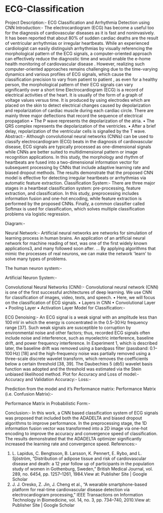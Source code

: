 # ECG-Classification
Project Description:-
ECG Classification and Arrhythmia Detection using CNN
Introduction:-
The electrocardiogram (ECG) has become a useful too for the diagnosis of cardiovascular diseases as it is fast and noninvasively. It has been reported that about 80% of sudden cardiac deaths are the result of ventricular arrhythmias or irregular heartbeats. While an experienced cardiologist can easily distinguish arrhythmias by visually referencing the morphological pattern of the ECG signals, a computer-oriented approach can effectively reduce the diagnostic time and would enable the e-home health monitoring of cardiovascular disease . However, realizing such computer-oriented approaches remains challenging due to the time-varying dynamics and various profiles of ECG signals, which cause the classification precision to vary from patient to patient , as even for a healthy person, the morphological pattern of their ECG signals can vary significantly over a short time
Electrocardiogram (ECG) is a record of electrical activities of the heart. It is usually of the form of a graph of voltage values versus time.  It is produced by using electrodes which are placed on the skin to detect electrical changes caused by depolarization and repolarization of cardiac muscle during each cardiac circle.
There are mainly three major deflections that record the sequence of electrical propagation • The P wave represents the depolarization of the atria. • The QRS complex represents the depolarization of the ventricles. • After a brief delay, repolarization of the ventricular cells is signalled by the T wave.
Abstract:-
Although convolutional neural networks (CNNs) can be used to classify electrocardiogram (ECG) beats in the diagnosis of cardiovascular disease, ECG signals are typically processed as one-dimensional signals while CNNs are better suited to multidimensional pattern or image recognition applications. In this study, the morphology and rhythm of heartbeats are fused into a two-dimensional information vector for subsequent processing by CNNs that include adaptive learning rate and biased dropout methods. The results demonstrate that the proposed CNN model is effective for detecting irregular heartbeats or arrhythmias via automatic feature extraction. 
Classification System:-
There are three major stages in a heartbeat classification system: pre-processing, feature extraction, and classification. In this study, preprocessing includes information fusion and one-hot encoding, while feature extraction is performed by the proposed CNNs. Finally, a common classifier called Softmax is used for classification, which solves multiple classification problems via logistic regression.


Diagram:-
 
 


Neural Network:-
Artificial neural networks are networks for simulation of learning process in human brains.
An application of an artificial neural network for machine reading of text, was one of the first widely known applications3, and many followed soon after. ... By applying algorithms that mimic the processes of real neurons, we can make the network 'learn' to solve many types of problems.





The human neuron system:-
 

Artificial Neuron System:-

 

Convolutional Neural Networks (CNN):-
 	Convolutional neural network (CNN) is one of the first successful architectures of deep learning. We use CNN for classification of images, video, texts, and speech. • Here, we will focus on the classification of ECG signals.
 • Layers in CNN
• Convolutional Layer 
• Pooling Layer 
• Activation Layer
Model for Classification:-
 

ECG Denoising:-
An ECG signal is a weak signal with an amplitude less than 100 mV in which the energy is concentrated in the 0.5–30 Hz frequency range [37]. Such weak signals are susceptible to corruption by environmental noise and other factors; thus, recorded ECG signals often include noise and interference, such as myoelectric interference, baseline drift, and power frequency interference. In Experiment 1, which is described later, the baseline drift was removed using a bandpass filter (passband: 0.1–100 Hz) [18] and the high-frequency noise was partially removed using a three-scale discrete wavelet transform, which removes the coefficients below a certain threshold [38, 39]. The Daubechies 5 (db5) wavelet basis function was adopted and the threshold was estimated via the Stein unbiased likelihood method. 
Plot for Accuracy and Loss of model:-
Accuracy and Validation Accuracy:-
Loss:-	
 






Prediction from the model and it’s Performance matrix:
	Performance Matrix (i.e. Confusion Matrix):-
 
Performance Matrix in Probabilistic Form:-
 
Conclusion:-
In this work, a CNN based classification system of ECG signals was proposed that included both the ADADELTA and biased dropout algorithms to improve performance. In the preprocessing stage, the 1D information fusion vector was transformed into a 2D image via one-hot encoding to improve the accuracy and convergence speed of classification. The results demonstrated that the ADADELTA optimizer significantly increased the learning rate and convergence speed.
References:-
1.	L. Lapidus, C. Bengtsson, B. Larsson, K. Pennert, E. Rybo, and L. Sjöström, “Distribution of adipose tissue and risk of cardiovascular disease and death: a 12 year follow up of participants in the population study of women in Gothenburg, Sweden,” British Medical Journal, vol. 289, no. 6454, pp. 1257–1261, 1984.View at: Publisher Site | Google Scholar
2.	J. J. Oresko, Z. Jin, J. Cheng et al., “A wearable smartphone-based platform for real-time cardiovascular disease detection via electrocardiogram processing,” IEEE Transactions on Information Technology in Biomedicine, vol. 14, no. 3, pp. 734–740, 2010.View at: Publisher Site | Google Scholar


